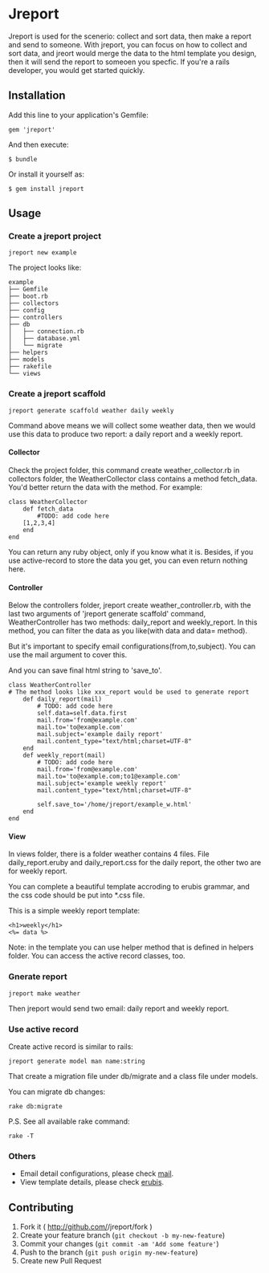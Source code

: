 # Jreport

Jreport is used for the scenerio: collect and sort data, then make a report and send to someone. With jreport, you can focus on how to collect and sort data, and jreort would merge the data to the html template you design, then it will send the report to someoen you specfic. If you're a rails developer, you would get started quickly.

## Installation

Add this line to your application's Gemfile:

    gem 'jreport'

And then execute:

    $ bundle

Or install it yourself as:

    $ gem install jreport

## Usage

### Create a jreport project

	jreport new example
	
The project looks like:

	example
	├── Gemfile
	├── boot.rb
	├── collectors
	├── config
	├── controllers
	├── db
	│   ├── connection.rb
	│   ├── database.yml
	│   └── migrate
	├── helpers
	├── models
	├── rakefile
	└── views

### Create a jreport scaffold

	jreport generate scaffold weather daily weekly
	
Command above means we will collect some weather data, then we would use this data to produce two report: a daily report and a weekly report.

#### Collector

Check the project folder, this command create weather_collector.rb in collectors folder, the WeatherCollector class contains a method fetch_data.
You'd better return the data with the method.
For example:

	class WeatherCollector
		def fetch_data
			#TODO: add code here
	    [1,2,3,4]
		end
	end

You can return any ruby object, only if you know what it is. 
Besides, if you use active-record to store the data you get, you can even return nothing here.

#### Controller

Below the controllers folder, jreport create weather_controller.rb, with the last two arguments of 'jreport generate scaffold' command, WeatherController has two methods: daily_report and weekly_report. In this method, you can filter the data as you like(with data and data= method). 

But it's important to specify email configurations(from,to,subject). You can use the mail argument to cover this.

And you can save final html string to 'save_to'.

	class WeatherController
	# The method looks like xxx_report would be used to generate report
		def daily_report(mail)
			# TODO: add code here
	    	self.data=self.data.first
    		mail.from='from@example.com'
    		mail.to='to@example.com'
	    	mail.subject='example daily report'
			mail.content_type="text/html;charset=UTF-8"
		end
		def weekly_report(mail)
			# TODO: add code here
	    	mail.from='from@example.com'
	    	mail.to='to@example.com;to1@example.com'
	    	mail.subject='example weekly report'
			mail.content_type="text/html;charset=UTF-8"
    
    		self.save_to='/home/jreport/example_w.html'
		end
	end

#### View

In views folder, there is a folder weather contains 4 files. File daily_report.eruby and daily_report.css for the daily report, the other two are for weekly report.

You can complete a beautiful template accroding to erubis grammar, and the css code should be put into *.css file.

This is a simple weekly report template:

	<h1>weekly</h1>
	<%= data %>

Note: in the template you can use helper method that is defined in helpers folder. You can access the active record classes, too.
### Gnerate report

	jreport make weather
	
Then jreport would send two email: daily report and weekly report.

### Use active record

Create active record is similar to rails:

	jreport generate model man name:string
	
That create a migration file under db/migrate and a class file under models.

You can migrate db changes:

	rake db:migrate

P.S. See all available rake command:

	rake -T
	

### Others

* Email detail configurations, please check [mail](https://github.com/mikel/mail).
* View template details, please check [erubis](https://github.com/genki/erubis).

## Contributing

1. Fork it ( http://github.com/<my-github-username>/jreport/fork )
2. Create your feature branch (`git checkout -b my-new-feature`)
3. Commit your changes (`git commit -am 'Add some feature'`)
4. Push to the branch (`git push origin my-new-feature`)
5. Create new Pull Request
